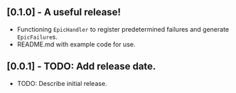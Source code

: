 ## [0.1.0] - A useful release!

- Functioning `EpicHandler` to register predetermined failures and generate `EpicFailure`s.
- README.md with example code for use.

## [0.0.1] - TODO: Add release date.

- TODO: Describe initial release.

